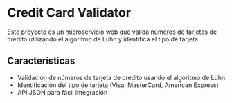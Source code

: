 # Credit Card Validator

Este proyecto es un microservicio web que valida números de tarjetas de crédito utilizando el algoritmo de Luhn y identifica el tipo de tarjeta.

## Características

- Validación de números de tarjeta de crédito usando el algoritmo de Luhn
- Identificación del tipo de tarjeta (Visa, MasterCard, American Express)
- API JSON para fácil integración
